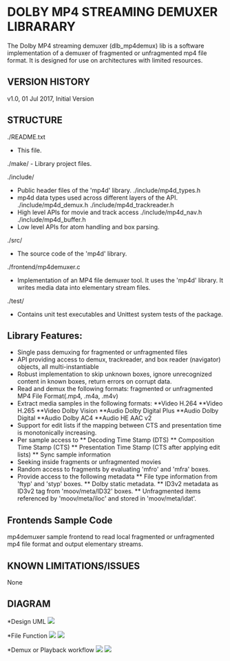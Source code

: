 # DOLBY MP4 STREAMING DEMUXER LIBRARARY

The Dolby MP4 streaming demuxer (dlb_mp4demux) lib is a software implementation
of a demuxer of fragmented or unfragmented mp4 file format. 
It is designed for use on architectures with limited resources.

## VERSION HISTORY

v1.0, 01 Jul 2017, Initial Version

## STRUCTURE

  ./README.txt
   - This file.

  ./make/
    - Library project files.

  ./include/
   - Public header files of the 'mp4d' library.
  ./include/mp4d_types.h
   - mp4d data types used across different layers of the API.
  ./include/mp4d_demux.h
  ./include/mp4d_trackreader.h
   - High level APIs for movie and track access
  ./include/mp4d_nav.h
  ./include/mp4d_buffer.h
   - Low level APIs for atom handling and box parsing.

  ./src/
   - The source code of the 'mp4d' library.

  ./frontend/mp4demuxer.c
   - Implementation of an MP4 file demuxer tool. It uses the
     'mp4d' library. It writes media data into elementary stream files.

  ./test/
   - Contains unit test executables and Unittest system tests of the package.
  
## Library Features:

  * Single pass demuxing for fragmented or unfragmented files
  * API providing access to demux, trackreader, and box reader (navigator)
    objects, all multi-instantiable
  * Robust implementation to skip unknown boxes, ignore unrecognized content in
    known boxes, return errors on corrupt data.
  * Read and demux the following formats:
      fragmented or unfragmented MP4 File Format(.mp4, .m4a, .m4v)
  * Extract media samples in the following formats:
     **Video H.264
     **Video H.265
     **Video Dolby Vision
     **Audio Dolby Digital Plus
     **Audio Dolby Digital
     **Audio Dolby AC4
     **Audio HE AAC v2
  * Support for edit lists if the mapping between CTS and presentation time
    is monotonically increasing.
  * Per sample access to
      ** Decoding Time Stamp (DTS)
      ** Composition Time Stamp (CTS)
      ** Presentation Time Stamp (CTS after applying edit lists)
      ** Sync sample information
  * Seeking inside fragments or unfragmented movies
  * Random access to fragments by evaluating 'mfro' and 'mfra' boxes.
  * Provide access to the following metadata
      ** File type information from 'ftyp' and 'styp' boxes.
      ** Dolby static metadata.
      ** ID3v2 metadata as ID3v2 tag from 'moov/meta/ID32' boxes.
      ** Unfragmented items referenced by 'moov/meta/iloc' and stored in
        'moov/meta/idat'.

## Frontends Sample Code

   mp4demuxer sample frontend to read local fragmented or unfragmented mp4 
   file format and output elementary streams.
 
## KNOWN LIMITATIONS/ISSUES

None

## DIAGRAM

   *Design UML
![](doc/design-UML.violet.png)

   *File Function
![](doc/file_info.png)
![](doc/file_source.png)

   *Demux or Playback workflow
![](doc/play.png)
![](doc/playback.png)
